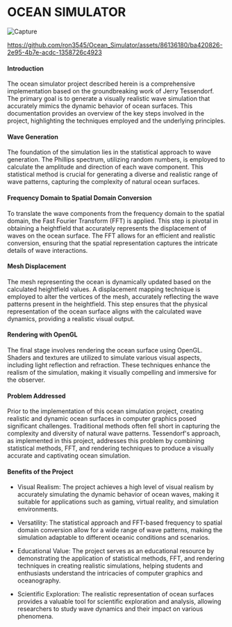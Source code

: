 # OCEAN SIMULATOR
![Capture](https://github.com/ron3545/Ocean_Simulator/assets/86136180/497930a2-295c-4575-a38f-141f9cc94621)

https://github.com/ron3545/Ocean_Simulator/assets/86136180/ba420826-2e95-4b7e-acdc-1358726c4923


#### Introduction
The ocean simulator project described herein is a comprehensive implementation based on the groundbreaking work of Jerry Tessendorf. The primary goal is to generate a visually realistic wave simulation that accurately mimics the dynamic behavior of ocean surfaces. This documentation provides an overview of the key steps involved in the project, highlighting the techniques employed and the underlying principles.

#### Wave Generation
The foundation of the simulation lies in the statistical approach to wave generation. The Phillips spectrum, utilizing random numbers, is employed to calculate the amplitude and direction of each wave component. This statistical method is crucial for generating a diverse and realistic range of wave patterns, capturing the complexity of natural ocean surfaces.

#### Frequency Domain to Spatial Domain Conversion
To translate the wave components from the frequency domain to the spatial domain, the Fast Fourier Transform (FFT) is applied. This step is pivotal in obtaining a heightfield that accurately represents the displacement of waves on the ocean surface. The FFT allows for an efficient and realistic conversion, ensuring that the spatial representation captures the intricate details of wave interactions.

#### Mesh Displacement
The mesh representing the ocean is dynamically updated based on the calculated heightfield values. A displacement mapping technique is employed to alter the vertices of the mesh, accurately reflecting the wave patterns present in the heightfield. This step ensures that the physical representation of the ocean surface aligns with the calculated wave dynamics, providing a realistic visual output.

#### Rendering with OpenGL
The final stage involves rendering the ocean surface using OpenGL. Shaders and textures are utilized to simulate various visual aspects, including light reflection and refraction. These techniques enhance the realism of the simulation, making it visually compelling and immersive for the observer.

#### Problem Addressed
Prior to the implementation of this ocean simulation project, creating realistic and dynamic ocean surfaces in computer graphics posed significant challenges. Traditional methods often fell short in capturing the complexity and diversity of natural wave patterns. Tessendorf's approach, as implemented in this project, addresses this problem by combining statistical methods, FFT, and rendering techniques to produce a visually accurate and captivating ocean simulation.

#### Benefits of the Project
- Visual Realism: The project achieves a high level of visual realism by accurately simulating the dynamic behavior of ocean waves, making it suitable for applications such as gaming, virtual reality, and simulation environments.

- Versatility: The statistical approach and FFT-based frequency to spatial domain conversion allow for a wide range of wave patterns, making the simulation adaptable to different oceanic conditions and scenarios.

- Educational Value: The project serves as an educational resource by demonstrating the application of statistical methods, FFT, and rendering techniques in creating realistic simulations, helping students and enthusiasts understand the intricacies of computer graphics and oceanography.

- Scientific Exploration: The realistic representation of ocean surfaces provides a valuable tool for scientific exploration and analysis, allowing researchers to study wave dynamics and their impact on various phenomena.


